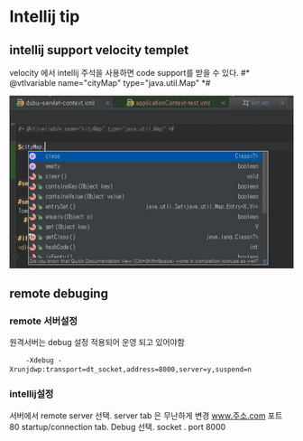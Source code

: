 Intellij tip
================

intellij support velocity templet
-------------
velocity 에서 intellij 주석을 사용하면 code support를 받을 수 있다.
    #* @vtlvariable name="cityMap" type="java.util.Map" *#

![velocity suggest](img/intelljVelocity.jpg)


remote debuging
------------------
### remote 서버설정
원격서버는 debug 설정 적용되어 운영 되고 있어야함
```
    -Xdebug -Xrunjdwp:transport=dt_socket,address=8000,server=y,suspend=n
```
### intellij설정
서버에서 remote server 선택.
server tab 은 무난하게 변경 www.주소.com  포트 80
startup/connection tab. Debug 선택. socket . port 8000

